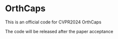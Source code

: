 # OrthCaps

This is an official code for CVPR2024 OrthCaps

The code will be released after the paper acceptance
